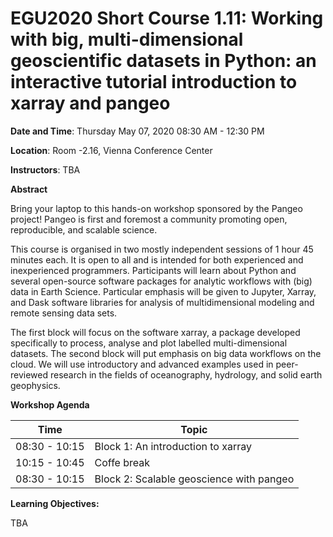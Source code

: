 # EGU2020 Short Course 1.11: Working with big, multi-dimensional geoscientific datasets in Python: an interactive tutorial introduction to xarray and pangeo

**Date and Time**:
Thursday May 07, 2020 08:30 AM - 12:30 PM

**Location**: Room -2.16, Vienna Conference Center

**Instructors**: TBA

**Abstract**

Bring your laptop to this hands-on workshop sponsored by the Pangeo project! Pangeo is first and foremost a community promoting open, reproducible, and scalable science.

This course is organised in two mostly independent sessions of 1 hour 45 minutes each. It is open to all and is intended for both experienced and inexperienced programmers. Participants will learn about Python and several open-source software packages for analytic workflows with (big) data in Earth Science. Particular emphasis will be given to Jupyter, Xarray, and Dask software libraries for analysis of multidimensional modeling and remote sensing data sets.

The first block will focus on the software xarray, a package developed specifically to process, analyse and plot labelled multi-dimensional datasets. The second block will put emphasis on big data workflows on the cloud. We will use introductory and advanced examples used in peer-reviewed research in the fields of oceanography, hydrology, and solid earth geophysics.

**Workshop Agenda**

| Time  | Topic |
| ------------- | ------------- |
| 08:30 - 10:15  | Block 1: An introduction to xarray  |
| 10:15 - 10:45  | Coffe break  |
| 08:30 - 10:15  | Block 2: Scalable geoscience with pangeo  |

**Learning Objectives:**

TBA